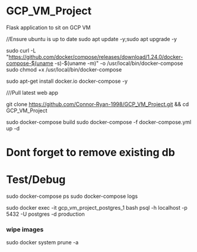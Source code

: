 # GCP_VM_Project
Flask application to sit on GCP VM


//Ensure ubuntu is up to date
sudo apt update -y;sudo apt upgrade -y


sudo curl -L "https://github.com/docker/compose/releases/download/1.24.0/docker-compose-$(uname -s)-$(uname -m)" -o /usr/local/bin/docker-compose
sudo chmod +x /usr/local/bin/docker-compose

sudo apt-get install docker.io docker-compose  -y


///Pull latest web app

git clone https://github.com/Connor-Ryan-1998/GCP_VM_Project.git && cd GCP_VM_Project

sudo docker-compose build
sudo docker-compose -f docker-compose.yml up -d 
 

# Dont forget to remove existing db 
# Test/Debug
sudo docker-compose ps
sudo docker-compose logs

sudo docker exec -it gcp_vm_project_postgres_1 bash
psql -h localhost -p 5432 -U postgres -d production
 
### wipe images 
sudo docker system prune -a


